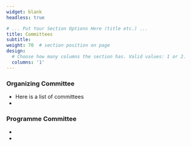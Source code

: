 ```yaml
---
widget: blank
headless: true

# ... Put Your Section Options Here (title etc.) ...
title: Committees
subtitle:
weight: 70  # section position on page
design:
  # Choose how many columns the section has. Valid values: 1 or 2.
  columns: '1'
---
```

<div class="container">
        <div class="row">
          <div class="col-lg-8 mx-auto">
            <h3>Organizing Committee</h3>
            <ul class="lead">
               <li>Here is a list of committees<li>
			</ul>
			<h3>Programme Committee</h3>
			<ul class="lead">
               <li>
               <li>
			</ul>
          </div>
        </div>
      </div>
